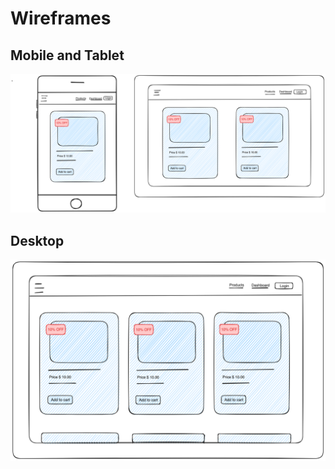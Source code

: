 # Wireframes

<!-- TODO: Add wireframe -->

## Mobile and Tablet

![img](./cat-couture.png)

## Desktop

![img](./cat-couture1.png)
